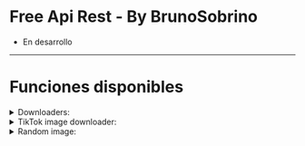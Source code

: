 # Free Api Rest - By BrunoSobrino

- En desarrollo

------------------

# Funciones disponibles

<details>
<summary>Downloaders:</summary>

### YT downloader v1:
- **audio:**
  - Uso: `http://n3.boxmine.xyz:3036/v1/ytmp3?url=${url}`
  - Ejemplo: [http://n3.boxmine.xyz:3036/v1/ytmp3?url=https://youtu.be/JLWRZ8eWyZo?si=EmeS9fJvS_OkDk7p](http://n3.boxmine.xyz:3036/v1/ytmp3?url=https://youtu.be/JLWRZ8eWyZo?si=EmeS9fJvS_OkDk7p)
- **video:**
  - Uso: `http://n3.boxmine.xyz:3036/v2/ytmp4?url=${url}`
  - Ejemplo: [http://n3.boxmine.xyz:3036/v1/ytmp4?url=https://youtu.be/JLWRZ8eWyZo?si=EmeS9fJvS_OkDk7p](http://n3.boxmine.xyz:3036/v1/ytmp4?url=https://youtu.be/JLWRZ8eWyZo?si=EmeS9fJvS_OkDk7p)

### YT downloader v2:
- **audio:**
  - Uso: `http://n3.boxmine.xyz:3036/v2/ytmp3?url=${url}`
  - Ejemplo: [http://n3.boxmine.xyz:3036/v2/ytmp3?url=https://youtu.be/JLWRZ8eWyZo?si=EmeS9fJvS_OkDk7p](http://n3.boxmine.xyz:3036/v2/ytmp3?url=https://youtu.be/JLWRZ8eWyZo?si=EmeS9fJvS_OkDk7p)
- **video:**
  - Uso: `http://n3.boxmine.xyz:3036/v2/ytmp4?url=${url}`
  - Ejemplo: [http://n3.boxmine.xyz:3036/v2/ytmp4?url=https://youtu.be/JLWRZ8eWyZo?si=EmeS9fJvS_OkDk7p](http://n3.boxmine.xyz:3036/v2/ytmp4?url=https://youtu.be/JLWRZ8eWyZo?si=EmeS9fJvS_OkDk7p)

</details>

<details>
<summary>TikTok image downloader:</summary>

- Uso: `http://n3.boxmine.xyz:3036/ttimg?url=${url}`
- Ejemplo: [http://n3.boxmine.xyz:3036/ttimg?url=https://vm.tiktok.com/ZM2cqBRVS](http://n3.boxmine.xyz:3036/ttimg?url=https://vm.tiktok.com/ZM2cqBRVS)

</details>

<details>
<summary>Random image:</summary>

### nsfw:
- nsfwloli - [Enlace](http://n3.boxmine.xyz:3036/nsfw/nsfwloli)

</details>
